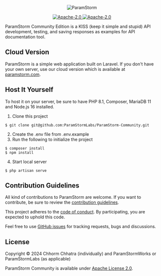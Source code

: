 <p align="center">
  <picture>
    <source media="(prefers-color-scheme: dark)" srcset="https://i.ibb.co/f8jVtLg/Param-Storm-Long-Logo-Dark-Mode.png">
    <source media="(prefers-color-scheme: light)" srcset="https://i.ibb.co/CK552dz/Param-Storm-Long-Logo.png">
    <img alt="ParamStorm" src="https://i.ibb.co/CK552dz/Param-Storm-Long-Logo.png" style="max-width: 100%;">
  </picture>
</p>
<p align="center">
 <a href="https://github.com/ParamStormLabs/ParamStorm-Community/blob/main/LICENSE">
   <img alt="Apache-2.0" src="https://img.shields.io/badge/license-Apache--2.0-blue">
 </a>
 <a href="https://github.com/ParamStormLabs/ParamStorm-Community/blob/main/LICENSE">
   <img alt="Apache-2.0" src="https://img.shields.io/badge/contributions-Please-teal">
 </a>
</p>

ParamStorm Community Edition is a KISS (keep it simple and stupid) API development, testing, and saving responses as examples for API documentation tool.

## Cloud Version
ParamStorm is a simple web application built on Laravel. If you don't have your own server, use our cloud version which is available at [paramstorm.com](https://paramstorm.com/landing).

## Host It Yourself
To host it on your server, be sure to have PHP 8.1, Composer, MariaDB 11 and Node.js 16 installed.

1. Clone this project
```
$ git clone git@github.com:ParamStormLabs/ParamStorm-Community.git
```
2. Create the .env file from .env.example
3. Run the following to initialize the project
```
$ composer install
$ npm install
```
4. Start local server
```
$ php artisan serve
```

## Contribution Guidelines

All kind of contributions to ParamStorm are welcome. If you want to contribute, be sure to review the [contribution guidelines](CONTRIBUTING.md). 

This project adheres to the
[code of conduct](CODE_OF_CONDUCT.md). By participating, you are expected to
uphold this code. 

Feel free to use [GitHub issues](https://github.com/ParamStormLabs/ParamStorm-Community/issues) for
tracking requests, bugs and discussions.

## License
Copyright © 2024 Chhorm Chhatra (individually) and ParamStormWorks or ParamStormLabs (as applicable)

ParamStorm Community is available under [Apache License 2.0](https://github.com/ParamStormLabs/ParamStorm-Community/blob/main/LICENSE).


